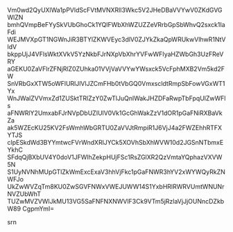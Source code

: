 Vm0wd2QyUXlWa1pPVldScFVtMVNXRll3Wkc5V2JHeDBaVVYwV0ZKdGVGWlZN
bmhQVmpBeFYySkVUbGhoCk1YQlFWbXhWZUZZeVRrbGpSbWhvQ2sxck1IaFdi
WEJMVXpGT1NGWnJiR3BTYlZKWVEyc3dlV0ZJYkZkaQpWRUkwVlhwR1NtVldV
bkppUjJ4VFlsWktXVkV5YzNkbFJrNXpVbXhrYVFwWFIyaHZWbGh3UzFReVRY
aGEKU0ZaVFlrZFNjRlZ0ZUhka01VVjVaVVYwYWsxck5VcFphMXB2Vm5kd2FW
SnVRbGxXTW5oWFlURlJlVlJZCmFHb0tVbGQ0VmxscldtRmpSbFowVGxWT1Yx
WnJWalZVVmxZd1ZUSktTRlZzY0ZwTlJuQnlWakJHZDFaRwpTbFpqUlZwWFls
aFNWRlY2UmxabFJrNVpDbUZIUlV0Vk1GcGhWakZzV1dOR1pGaFNiRXBaVkZa
ak5WZEcKU25KV2FsWmhWbGRTU0ZaVVJtRmpiR1J6VjJ4a2FWZEhhRTFXYTJS
clpESkdWd3BYYmtwcFVrWndXRlJYCk5XOVhSbXhWVW10d2JGSnNTbmxEYkhC
SFdqQjBXbUV4Y0doV1JFWlhZekpHUjFSc1RsZGlXR2QzVmtaYQphazVXVW5N
S1UyNVNhMUpGTlZkWmExcExaV3hhVjFkc1pGaFNWR3hYV2xWYWQyRkZNWFJo
UkZwWVZqTm8KU0ZwSGVFNWxVWEJUWW14S1YxbHRlRWRVUmtWNUNrNVZUbWhT
TUZwMVZVWlJkMU13VG5SaFNFNXNWVlF3Ck9VTm5jRzlaVjJjOUNncDZkbW89
CgpmYmI=

srn